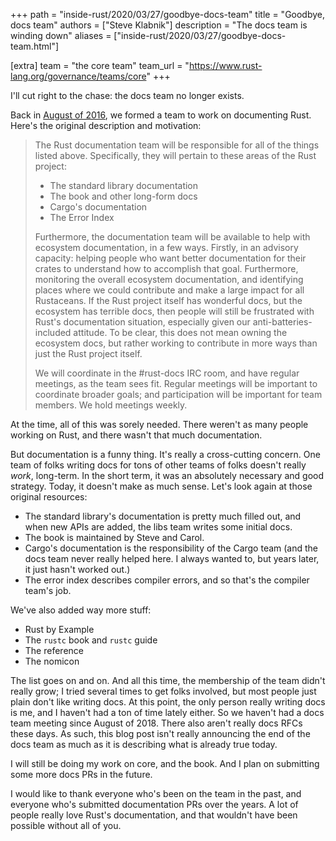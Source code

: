+++
path = "inside-rust/2020/03/27/goodbye-docs-team"
title = "Goodbye, docs team"
authors = ["Steve Klabnik"]
description = "The docs team is winding down"
aliases = ["inside-rust/2020/03/27/goodbye-docs-team.html"]

[extra]
team = "the core team"
team_url = "https://www.rust-lang.org/governance/teams/core"
+++

I'll cut right to the chase: the docs team no longer exists.

Back in [August of 2016](https://github.com/rust-lang/rfcs/pull/1683), we
formed a team to work on documenting Rust. Here's the original description
and motivation:

> The Rust documentation team will be responsible for all of the things
> listed above. Specifically, they will pertain to these areas of the Rust
> project:
> 
> * The standard library documentation
> * The book and other long-form docs
> * Cargo's documentation
> * The Error Index
> 
> Furthermore, the documentation team will be available to help with
> ecosystem documentation, in a few ways. Firstly, in an advisory capacity:
> helping people who want better documentation for their crates to understand
> how to accomplish that goal. Furthermore, monitoring the overall ecosystem
> documentation, and identifying places where we could contribute and make a
> large impact for all Rustaceans. If the Rust project itself has wonderful
> docs, but the ecosystem has terrible docs, then people will still be
> frustrated with Rust's documentation situation, especially given our
> anti-batteries-included attitude. To be clear, this does not mean owning the
> ecosystem docs, but rather working to contribute in more ways than just the
> Rust project itself.
> 
> We will coordinate in the #rust-docs IRC room, and have regular meetings,
> as the team sees fit. Regular meetings will be important to coordinate
> broader goals; and participation will be important for team members. We hold
> meetings weekly.

At the time, all of this was sorely needed. There weren't as many people working
on Rust, and there wasn't that much documentation.

But documentation is a funny thing. It's really a cross-cutting concern. One
team of folks writing docs for tons of other teams of folks doesn't really
*work*, long-term. In the short term, it was an absolutely necessary and good
strategy. Today, it doesn't make as much sense. Let's look again at those original
resources:

* The standard library's documentation is pretty much filled out, and when new APIs
  are added, the libs team writes some initial docs.
* The book is maintained by Steve and Carol.
* Cargo's documentation is the responsibility of the Cargo team (and the docs
  team never really helped here. I always wanted to, but years later, it just
  hasn't worked out.)
* The error index describes compiler errors, and so that's the compiler team's
  job.

We've also added way more stuff:

* Rust by Example
* The `rustc` book and `rustc` guide
* The reference
* The nomicon

The list goes on and on. And all this time, the membership of the team didn't
really grow; I tried several times to get folks involved, but most people
just plain don't like writing docs. At this point, the only person really
writing docs is me, and I haven't had a ton of time lately either. So we
haven't had a docs team meeting since August of 2018. There also aren't
really docs RFCs these days. As such, this blog post isn't really announcing
the end of the docs team as much as it is describing what is already true
today.

I will still be doing my work on core, and the book. And I plan on submitting
some more docs PRs in the future.

I would like to thank everyone who's been on the team in the past, and
everyone who's submitted documentation PRs over the years. A lot of people
really love Rust's documentation, and that wouldn't have been possible
without all of you.
